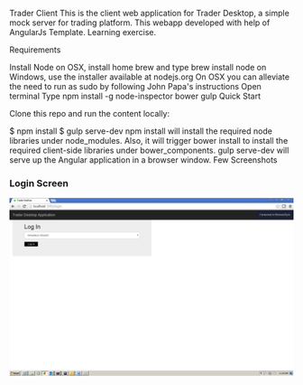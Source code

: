 Trader Client
This is the client web application for Trader Desktop, a simple mock server for trading platform. This webapp developed with help of AngularJs Template. Learning exercise.

Requirements

Install Node
on OSX, install home brew and type brew install node
on Windows, use the installer available at nodejs.org
On OSX you can alleviate the need to run as sudo by following John Papa's instructions
Open terminal
Type npm install -g node-inspector bower gulp
Quick Start

Clone this repo and run the content locally:

$ npm install
$ gulp serve-dev
npm install will install the required node libraries under node_modules. Also, it will trigger bower install to install the required client-side libraries under bower_components.
gulp serve-dev will serve up the Angular application in a browser window.
Few Screenshots

### Login Screen
![Trader Desktop](src/images/screenshot/login.png)
